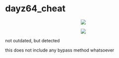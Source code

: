 # dayz64_cheat


 <p align="center">
<img src="https://www.unknowncheats.me/forum/attachments/dayz-sa/18400d1597033113-dayz-hack-esp-speed-hack-murder-mode-unknown-2-png" ><br>



 <p align="center">
<img src="https://www.unknowncheats.me/forum/attachments/dayz-sa/18401d1597033113-dayz-hack-esp-speed-hack-murder-mode-unknown-1-png" ><br>



not outdated, but detected

this does not include any bypass method whatsoever
